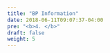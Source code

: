 ```yaml
---
title: "BP Information"
date: 2018-06-11T09:07:37-04:00
pre: "<b>4. </b>"
draft: false
weight: 5
---
```


